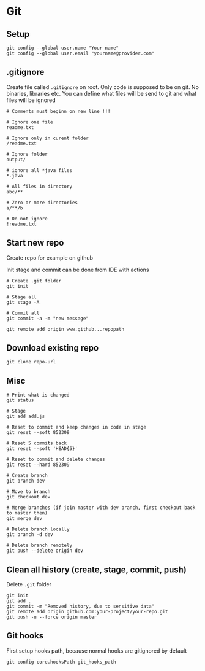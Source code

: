 # Git

## Setup

    git config --global user.name "Your name"
    git config --global user.email "yourname@provider.com"

## .gitignore

Create file called `.gitignore` on root. Only code is supposed to be on git. No binaries, libraries etc.
You can define what files will be send to git and what files will be ignored

    # Comments must beginn on new line !!!

    # Ignore one file
    readme.txt

    # Ignore only in curent folder
    /readme.txt

    # Ignore folder
    output/

    # ignore all *java files
    *.java

    # All files in directory
    abc/**

    # Zero or more directories
    a/**/b

    # Do not ignore
    !readme.txt

## Start new repo

Create repo for example on github

Init stage and commit can be done from IDE with actions

    # Create .git folder
    git init

    # Stage all
    git stage -A

    # Commit all
    git commit -a -m "new message"

    git remote add origin www.github...repopath

## Download existing repo

    git clone repo-url

## Misc

    # Print what is changed
    git status

    # Stage
    git add add.js

    # Reset to commit and keep changes in code in stage
    git reset --soft 852309

    # Reset 5 commits back
    git reset --soft 'HEAD{5}'

    # Reset to commit and delete changes
    git reset --hard 852309

    # Create branch
    git branch dev

    # Move to branch
    git checkout dev

    # Merge branches (if join master with dev branch, first checkout back to master then)
    git merge dev

    # Delete branch locally
    git branch -d dev

    # Delete branch remotely
    git push --delete origin dev

## Clean all history (create, stage, commit, push)

Delete `.git` folder

    git init
    git add .
    git commit -m "Removed history, due to sensitive data"
    git remote add origin github.com:your-project/your-repo.git
    git push -u --force origin master

## Git hooks

First setup hooks path, because normal hooks are gitignored by default

    git config core.hooksPath git_hooks_path
